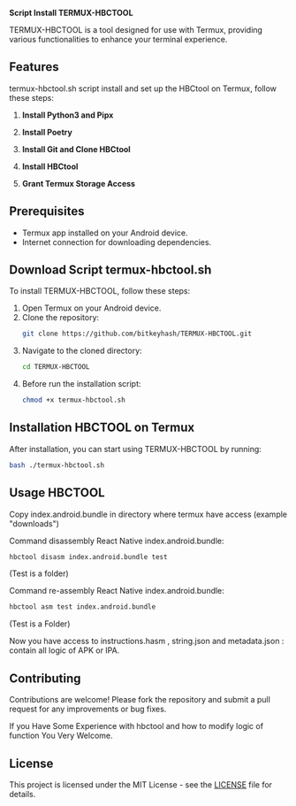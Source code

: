 **Script Install TERMUX-HBCTOOL**

TERMUX-HBCTOOL is a tool designed for use with Termux, providing various functionalities to enhance your terminal experience.

## Features

termux-hbctool.sh script install and set up the HBCtool on Termux, follow these steps:

1. **Install Python3 and Pipx**
   
2. **Install Poetry**
   
3. **Install Git and Clone HBCtool**

5. **Install HBCtool**

6. **Grant Termux Storage Access**


## Prerequisites

- Termux app installed on your Android device.
- Internet connection for downloading dependencies.

## Download Script termux-hbctool.sh

To install TERMUX-HBCTOOL, follow these steps:

1. Open Termux on your Android device.
2. Clone the repository:
   ```bash
   git clone https://github.com/bitkeyhash/TERMUX-HBCTOOL.git
   ```
3. Navigate to the cloned directory:
   ```bash
   cd TERMUX-HBCTOOL
   ```
4. Before run the installation script:
   ```bash
   chmod +x termux-hbctool.sh
   ```
   
## Installation HBCTOOL on Termux

After installation, you can start using TERMUX-HBCTOOL by running:
```bash
bash ./termux-hbctool.sh
```
## Usage HBCTOOL 

Copy index.android.bundle in directory where termux have access (example "downloads")

Command disassembly React Native index.android.bundle:
```bash
hbctool disasm index.android.bundle test
```
(Test is a folder)

Command re-assembly React Native index.android.bundle:
```bash
hbctool asm test index.android.bundle
```
(Test is a Folder)

Now you have access to instructions.hasm , string.json and metadata.json : contain all logic of APK or IPA.


## Contributing

Contributions are welcome! Please fork the repository and submit a pull request for any improvements or bug fixes.

If you Have Some Experience with  hbctool and how to modify logic of function You Very Welcome.

## License

This project is licensed under the MIT License - see the [LICENSE](LICENSE) file for details.

